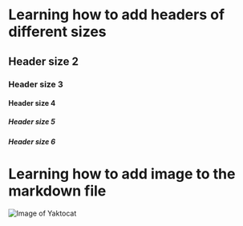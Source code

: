 # Learning how to add headers of different sizes
## Header size 2
### Header size 3
#### Header size 4
##### Header size 5
##### Header size 6


# Learning how to add image to the markdown file
![Image of Yaktocat](https://octodex.github.com/images/yaktocat.png)


